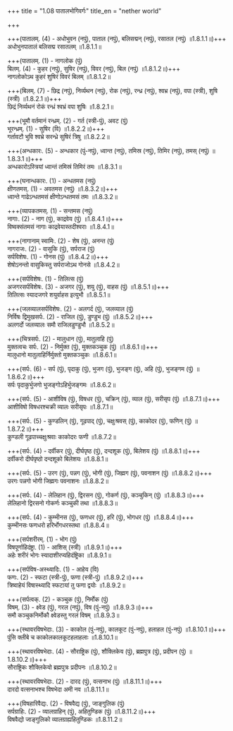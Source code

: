 +++
title = "1.08 पातालभोगिवर्गः"
title_en = "nether world"

+++

+++(पातालम्.  (4) - अधोभुवन (नपुं), पाताल (नपुं), बलिसद्मन् (नपुं), रसातल (नपुं) ॥1.8.1.1॥)+++  
अधोभुनपातालं बलिसद्म रसातलम् ॥1.8.1.1॥  

+++(पातालम्.  (1) - नागलोक (पुं)  
बिलम्.  (4) - कुहर (नपुं), सुषिर (नपुं), विवर (नपुं), बिल (नपुं) ॥1.8.1.2॥)+++  
नागलोकोऽथ कुहरं शुषिरं विवरं बिलम् ॥1.8.1.2॥  

+++(बिलम्.  (7) - छिद्र (नपुं), निर्व्यथन (नपुं), रोक (नपुं), रन्ध्र (नपुं), श्वभ्र (नपुं), वपा (स्त्री), शुषि (स्त्री) ॥1.8.2.1॥)+++  
छिद्रं निर्व्यथनं रोकं रन्ध्रं श्वभ्रं वपा शुषिः ॥1.8.2.1॥  

+++(भूमौ वर्तमानं रन्ध्रम्.  (2) - गर्त (स्त्री-पुं), अवट (पुं)  
भूरन्ध्रम्.  (1) - सुषिर (वि) ॥1.8.2.2॥)+++  
गर्तावटौ भुवि श्वभ्रे सरन्ध्रे सुषिरं त्रिषु ॥1.8.2.2॥  

+++(अन्धकारः.  (5) - अन्धकार (पुं-नपुं), ध्वान्त (नपुं), तमिस्र (नपुं), तिमिर (नपुं), तमस् (नपुं) ॥1.8.3.1॥)+++  
अन्धकारोऽस्त्रियां ध्वान्तं तमिस्रं तिमिरं तमः ॥1.8.3.1॥  

+++(घनान्धकारः.  (1) - अन्धतमस (नपुं)  
क्षीणतमस्.  (1) - अवतमस (नपुं) ॥1.8.3.2॥)+++  
ध्वान्ते गाढेऽन्धतमसं क्षीणोऽन्धतमसं तमः ॥1.8.3.2॥  

+++(व्यापकतमस्.  (1) - सन्तमस (नपुं)  
नागाः.  (2) - नाग (पुं), काद्रवेय (पुं) ॥1.8.4.1॥)+++  
विष्वक्संतमसं नागाः काद्रवेयास्तदीश्वराः ॥1.8.4.1॥  

+++(नागानाम् स्वामिः.  (2) - शेष (पुं), अनन्त (पुं)  
नागराजः.  (2) - वासुकि (पुं), सर्पराज (पुं)  
सर्पविशेषः.  (1) - गोनस (पुं) ॥1.8.4.2॥)+++  
शेषोऽनन्तो वासुकिस्तु सर्पराजोऽथ गोनसे ॥1.8.4.2॥  

+++(सर्पविशेषः.  (1) - तिलित्स (पुं)  
अजगरसर्पविशेषः.  (3) - अजगर (पुं), शयु (पुं), वाहस (पुं) ॥1.8.5.1॥)+++  
तिलित्सः स्यादजगरे शयुर्वाहस इत्युभौ ॥1.8.5.1॥  

+++(जलव्यालसर्पविशेषः.  (2) - अलगर्द (पुं), जलव्याल (पुं)  
निर्विषः द्विमुखसर्पः.  (2) - राजिल (पुं), डुण्डुभ (पुं) ॥1.8.5.2॥)+++  
अलगर्दो जलव्यालः समौ राजिलडुण्डुभौ ॥1.8.5.2॥  

+++(चित्रसर्पः.  (2) - मालुधान (पुं), मातुलाहि (पुं)  
मुक्तत्वचः सर्पः.  (2) - निर्मुक्त (पुं), मुक्तकञ्चुक (पुं) ॥1.8.6.1॥)+++  
मालुधानो मातुलाहिर्निर्मुक्तो मुक्तकञ्चुकः ॥1.8.6.1॥  

+++(सर्पः.  (6) - सर्प (पुं), पृदाकु (पुं), भुजग (पुं), भुजङ्ग (पुं), अहि (पुं), भुजङ्गम (पुं) ॥1.8.6.2॥)+++  
सर्पः पृदाकुर्भुजगो भुजङ्गोऽहिर्भुजङ्गमः ॥1.8.6.2॥  

+++(सर्पः.  (5) - आशीविष (पुं), विषधर (पुं), चक्रिन् (पुं), व्याल (पुं), सरीसृप (पुं) ॥1.8.7.1॥)+++  
आशीविषो विषधरश्चक्री व्यालः सरीसृपः ॥1.8.7.1॥  

+++(सर्पः.  (5) - कुण्डलिन् (पुं), गूढपाद् (पुं), चक्षुःश्रवस् (पुं), काकोदर (पुं), फणिन् (पुं) ॥1.8.7.2॥)+++  
कुण्डली गूढपाच्चक्षुःश्रवाः काकोदरः फणी ॥1.8.7.2॥  

+++(सर्पः.  (4) - दर्वीकर (पुं), दीर्घपृष्ठ (पुं), दन्दशूक (पुं), बिलेशय (पुं) ॥1.8.8.1॥)+++  
दर्वीकरो दीर्घपृष्ठो दन्दशूको बिलेशयः ॥1.8.8.1॥  

+++(सर्पः.  (5) - उरग (पुं), पन्नग (पुं), भोगी (पुं), जिह्मग (पुं), पवनाशन (पुं) ॥1.8.8.2॥)+++  
उरगः पन्नगो भोगी जिह्मगः पवनाशनः ॥1.8.8.2॥  

+++(सर्पः.  (4) - लेलिहान (पुं), द्विरसन (पुं), गोकर्ण (पुं), कञ्चुकिन् (पुं) ॥1.8.8.3॥)+++  
लेलिहानो द्विरसनो गोकर्णः कञ्चुकी तथा ॥1.8.8.3॥  

+++(सर्पः.  (4) - कुम्भीनस (पुं), फणधर (पुं), हरि (पुं), भोगधर (पुं) ॥1.8.8.4॥)+++  
कुम्भीनसः फणधरो हरिर्भोगधरस्तथा ॥1.8.8.4॥  

+++(सर्पशरीरम्.  (1) - भोग (पुं)  
विषपूर्णाहिदंष्ट्रा.  (1) - आशिस् (स्त्री) ॥1.8.9.1॥)+++  
अहेः शरीरं भोगः स्यादाशीरप्यहिदंष्ट्रिका ॥1.8.9.1॥  

+++(सर्पविष-अस्थ्यादिः.  (1) - आहेय (वि)  
फणः.  (2) - स्फटा (स्त्री-पुं), फणा (स्त्री-पुं) ॥1.8.9.2॥)+++  
त्रिष्वाहेयं विषास्थ्यादि स्फटायां तु फणा द्वयोः ॥1.8.9.2॥  

+++(सर्पत्वक्.  (2) - कञ्चुक (पुं), निर्मोक (पुं)  
विषम्.  (3) - क्ष्वेड (पुं), गरल (नपुं), विष (पुं-नपुं) ॥1.8.9.3॥)+++  
समौ कञ्चुकनिर्मोकौ क्ष्वेडस्तु गरलं विषम् ॥1.8.9.3॥  

+++(स्थावरविषभेदाः.  (3) - काकोल (पुं-नपुं), कालकूट (पुं-नपुं), हलाहल (पुं-नपुं) ॥1.8.10.1॥)+++  
पुंसि क्लीबे च काकोलकालकूटहलाहलाः ॥1.8.10.1॥  

+++(स्थावरविषभेदाः.  (4) - सौराष्ट्रिक (पुं), शौक्लिकेय (पुं), ब्रह्मपुत्र (पुं), प्रदीपन (पुं) ॥1.8.10.2॥)+++  
सौराष्ट्रिकः शौक्लिकेयो ब्रह्मपुत्रः प्रदीपनः ॥1.8.10.2॥  

+++(स्थावरविषभेदाः.  (2) - दारद (पुं), वत्सनाभ (पुं) ॥1.8.11.1॥)+++  
दारदो वत्सनाभश्च विषभेदा अमी नव ॥1.8.11.1॥  

+++(विषहारिवैद्यः.  (2) - विषवैद्य (पुं), जाङ्गुलिक (पुं)  
सर्पग्राहिः.  (2) - व्यालग्राहिन् (पुं), अहितुण्डिक (पुं) ॥1.8.11.2॥)+++  
विषवैद्यो जाङ्गुलिको व्यालग्राह्यहितुण्डिकः ॥1.8.11.2॥  
